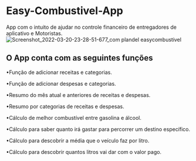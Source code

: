 # Easy-Combustivel-App
App com o intuito de ajudar no controle financeiro de entregadores 
de aplicativo e Motoristas.
![Screenshot_2022-03-20-23-28-51-677_com plandel easycombustivel](https://user-images.githubusercontent.com/85317117/159197984-6ae308e9-53aa-4d7f-973b-0f8abfbb18e2.jpg)


<H2> O App conta com as seguintes funções</H2>

•Função de adicionar receitas e categorias.

•Função de adicionar despesas e categorias.

•Resumo do mês atual e anteriores de receitas e despesas.

•Resumo por categorias de receitas e despesas.

•Cálculo de melhor combustível entre gasolina e álcool.

•Cálculo para saber quanto irá gastar para percorrer um destino específico.

•Cálculo para descobrir a média que o veículo faz por litro.

•Cálculo para descobrir quantos litros vai dar com o valor pago.
